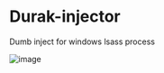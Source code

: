 # Durak-injector
Dumb inject for windows lsass process


![image](https://user-images.githubusercontent.com/62066807/206843347-50650ce2-c6d9-493d-8b8d-606a8fe44f6d.png)

